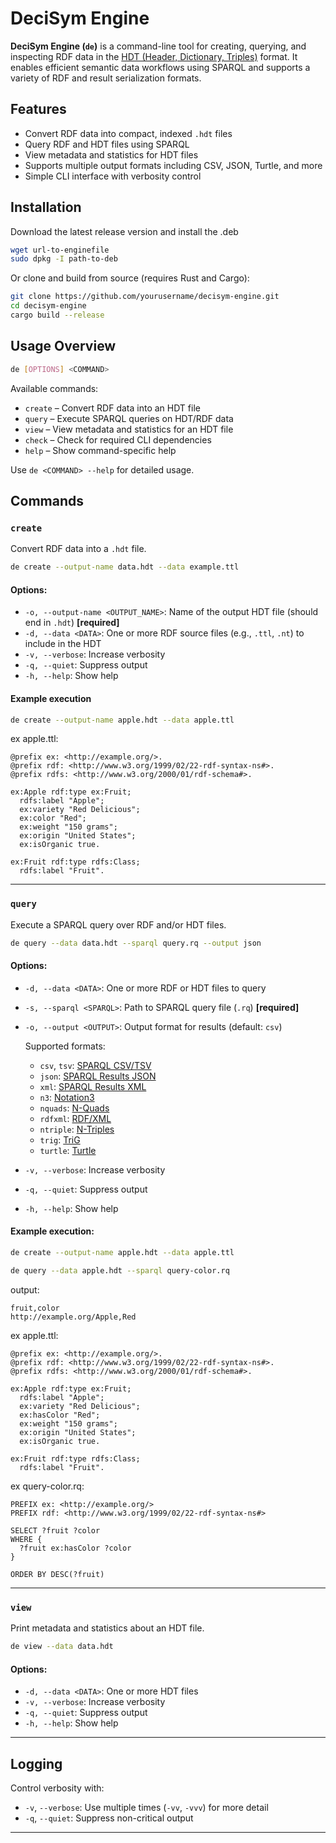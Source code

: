 # DeciSym Engine

**DeciSym Engine (`de`)** is a command-line tool for creating, querying, and inspecting RDF data in the [HDT (Header, Dictionary, Triples)](http://www.rdfhdt.org/) format. It enables efficient semantic data workflows using SPARQL and supports a variety of RDF and result serialization formats.

## Features

- Convert RDF data into compact, indexed `.hdt` files
- Query RDF and HDT files using SPARQL
- View metadata and statistics for HDT files
- Supports multiple output formats including CSV, JSON, Turtle, and more
- Simple CLI interface with verbosity control

## Installation

Download the latest release version and install the .deb
```bash
wget url-to-enginefile
sudo dpkg -I path-to-deb
```

Or clone and build from source (requires Rust and Cargo):

```bash
git clone https://github.com/yourusername/decisym-engine.git
cd decisym-engine
cargo build --release
```

## Usage Overview

```bash
de [OPTIONS] <COMMAND>
```

Available commands:

- `create` – Convert RDF data into an HDT file
- `query` – Execute SPARQL queries on HDT/RDF data
- `view` – View metadata and statistics for an HDT file
- `check` – Check for required CLI dependencies
- `help` – Show command-specific help

Use `de <COMMAND> --help` for detailed usage.

## Commands

### `create`

Convert RDF data into a `.hdt` file.

```bash
de create --output-name data.hdt --data example.ttl
```

#### Options:

- `-o, --output-name <OUTPUT_NAME>`: Name of the output HDT file (should end in `.hdt`) **[required]**
- `-d, --data <DATA>`: One or more RDF source files (e.g., `.ttl`, `.nt`) to include in the HDT
- `-v, --verbose`: Increase verbosity
- `-q, --quiet`: Suppress output
- `-h, --help`: Show help

#### Example execution 

```bash
de create --output-name apple.hdt --data apple.ttl
```
ex apple.ttl:
```
@prefix ex: <http://example.org/>.
@prefix rdf: <http://www.w3.org/1999/02/22-rdf-syntax-ns#>.
@prefix rdfs: <http://www.w3.org/2000/01/rdf-schema#>.

ex:Apple rdf:type ex:Fruit;
  rdfs:label "Apple";
  ex:variety "Red Delicious";
  ex:color "Red";
  ex:weight "150 grams";
  ex:origin "United States";
  ex:isOrganic true.

ex:Fruit rdf:type rdfs:Class;
  rdfs:label "Fruit".
```
---

### `query`

Execute a SPARQL query over RDF and/or HDT files.

```bash
de query --data data.hdt --sparql query.rq --output json
```

#### Options:

- `-d, --data <DATA>`: One or more RDF or HDT files to query
- `-s, --sparql <SPARQL>`: Path to SPARQL query file (`.rq`) **[required]**
- `-o, --output <OUTPUT>`: Output format for results (default: `csv`)

  Supported formats:
  - `csv`, `tsv`: [SPARQL CSV/TSV](https://www.w3.org/TR/sparql11-results-csv-tsv/)
  - `json`: [SPARQL Results JSON](https://www.w3.org/TR/sparql11-results-json/)
  - `xml`: [SPARQL Results XML](https://www.w3.org/TR/rdf-sparql-XMLres/)
  - `n3`: [Notation3](https://w3c.github.io/N3/spec/)
  - `nquads`: [N-Quads](https://www.w3.org/TR/n-quads/)
  - `rdfxml`: [RDF/XML](https://www.w3.org/TR/rdf-syntax-grammar/)
  - `ntriple`: [N-Triples](https://www.w3.org/TR/n-triples/)
  - `trig`: [TriG](https://www.w3.org/TR/trig/)
  - `turtle`: [Turtle](https://www.w3.org/TR/turtle/)

- `-v, --verbose`: Increase verbosity
- `-q, --quiet`: Suppress output
- `-h, --help`: Show help

#### Example execution:

```bash
de create --output-name apple.hdt --data apple.ttl
```

```bash
de query --data apple.hdt --sparql query-color.rq
```

output:
```
fruit,color
http://example.org/Apple,Red
```

ex apple.ttl:
```
@prefix ex: <http://example.org/>.
@prefix rdf: <http://www.w3.org/1999/02/22-rdf-syntax-ns#>.
@prefix rdfs: <http://www.w3.org/2000/01/rdf-schema#>.

ex:Apple rdf:type ex:Fruit;
  rdfs:label "Apple";
  ex:variety "Red Delicious";
  ex:hasColor "Red";
  ex:weight "150 grams";
  ex:origin "United States";
  ex:isOrganic true.

ex:Fruit rdf:type rdfs:Class;
  rdfs:label "Fruit".
```

ex query-color.rq:
```
PREFIX ex: <http://example.org/>
PREFIX rdf: <http://www.w3.org/1999/02/22-rdf-syntax-ns#>

SELECT ?fruit ?color
WHERE {
  ?fruit ex:hasColor ?color 
}

ORDER BY DESC(?fruit)
```
---

### `view`

Print metadata and statistics about an HDT file.

```bash
de view --data data.hdt
```

#### Options:

- `-d, --data <DATA>`: One or more HDT files
- `-v, --verbose`: Increase verbosity
- `-q, --quiet`: Suppress output
- `-h, --help`: Show help

---

## Logging

Control verbosity with:

- `-v`, `--verbose`: Use multiple times (`-vv`, `-vvv`) for more detail
- `-q`, `--quiet`: Suppress non-critical output

---


